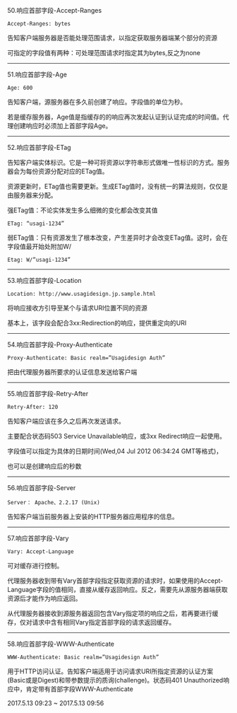 50.响应首部字段-Accept-Ranges 

`Accept-Ranges: bytes `

告知客户端服务器是否能处理范围请求，以指定获取服务器端某个部分的资源 

可指定的字段值有两种：可处理范围请求时指定其为bytes,反之为none

---

51.响应首部字段-Age 

`Age: 600 `

告知客户端，源服务器在多久前创建了响应。字段值的单位为秒。 

若是缓存服务器，Age值是指缓存的的响应再次发起认证到认证完成的时间值。代理创建响应时必须加上首部字段Age。

---

52.响应首部字段-ETag 

告知客户端实体标识。它是一种可将资源以字符串形式做唯一性标识的方式。服务器会为每份资源分配对应的ETag值。 

资源更新时，ETag值也需要更新。生成ETag值时，没有统一的算法规则，仅仅是由服务器来分配。

强ETag值：不论实体发生多么细微的变化都会改变其值 

`ETag: “usagi-1234” `

弱ETag值：只有资源发生了根本改变，产生差异时才会改变ETag值。这时，会在字段值最开始处附加W/ 

`Etag: W/”usagi-1234”`

---

53.响应首部字段-Location 

`Location: http://www.usagidesign.jp.sample.html `

将响应接收方引导至某个与请求URI位置不同的资源 

基本上，该字段会配合3xx:Redirection的响应，提供重定向的URI

---

54.响应首部字段-Proxy-Authenticate 

`Proxy-Authenticate: Basic realm=”Usagidesign Auth” `

把由代理服务器所要求的认证信息发送给客户端

---

55.响应首部字段-Retry-After 

`Retry-After: 120 `

告知客户端应该在多久之后再次发送请求。 

主要配合状态码503 Service Unavailable响应，或3xx Redirect响应一起使用。 

字段值可以指定为具体的日期时间(Wed,04 Jul 2012 06:34:24 GMT等格式)， 

也可以是创建响应后的秒数

---

56.响应首部字段-Server 

`Server： Apache、2.2.17 (Unix) `

告知客户端当前服务器上安装的HTTP服务器应用程序的信息。

---

57.响应首部字段-Vary 

`Vary: Accept-Language `

可对缓存进行控制。 

代理服务器收到带有Vary首部字段指定获取资源的请求时，如果使用的Accept-Language字段的值相同，直接从缓存返回响应。反之，需要先从源服务器端获取资源后才能作为响应返回。 

从代理服务器接收到源服务器返回包含Vary指定项的响应之后，若再要进行缓存，仅对请求中含有相同Vary指定首部字段的请求返回缓存。

---

58.响应首部字段-WWW-Authenticate 

`WWW-Authenticate: Basic realm=”Usagidesign Auth” `

用于HTTP访问认证。告知客户端适用于访问请求URI所指定资源的认证方案(Basic或是Digest)和带参数提示的质询(challenge)。状态码401 Unauthorized响应中，肯定带有首部字段WWW-Authenticate

2017.5.13 09:23 ~ 2017.5.13 09:56

